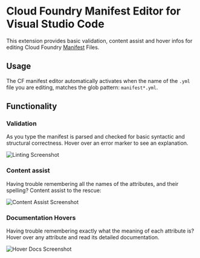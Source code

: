 # Cloud Foundry Manifest Editor for Visual Studio Code

This extension provides basic validation, content assist and hover infos
for editing Cloud Foundry [Manifest](https://docs.cloudfoundry.org/devguide/deploy-apps/manifest.html) Files.

## Usage

The CF manifest editor automatically activates when the name of the `.yml` file you are editing, 
matches the glob pattern: `manifest*.yml`.

## Functionality

### Validation

As you type the manifest is parsed and checked for basic syntactic and structural correctness. Hover over
an error marker to see an explanation.

![Linting Screenshot](https://github.com/spring-projects/sts4/raw/master/vscode-extensions/vscode-manifest-yaml/readme-imgs/linting.png)

### Content assist

Having trouble remembering all the names of the attributes, and their spelling? Content assist to the
rescue:

![Content Assist Screenshot](https://github.com/spring-projects/sts4/raw/master/vscode-extensions/vscode-manifest-yaml/readme-imgs/content-assist.png)

### Documentation Hovers

Having trouble remembering exactly what the meaning of each attribute is? Hover over any attribute and 
read its detailed documentation.

![Hover Docs Screenshot](https://github.com/spring-projects/sts4/raw/master/vscode-extensions/vscode-manifest-yaml/readme-imgs/hovers.png)

